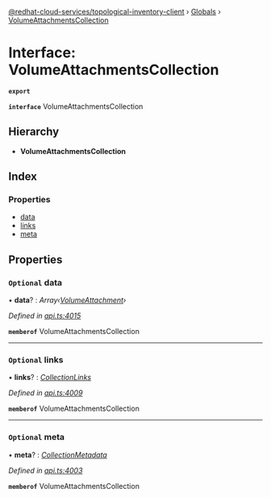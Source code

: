[@redhat-cloud-services/topological-inventory-client](../README.md) › [Globals](../globals.md) › [VolumeAttachmentsCollection](volumeattachmentscollection.md)

# Interface: VolumeAttachmentsCollection

**`export`** 

**`interface`** VolumeAttachmentsCollection

## Hierarchy

* **VolumeAttachmentsCollection**

## Index

### Properties

* [data](volumeattachmentscollection.md#optional-data)
* [links](volumeattachmentscollection.md#optional-links)
* [meta](volumeattachmentscollection.md#optional-meta)

## Properties

### `Optional` data

• **data**? : *Array‹[VolumeAttachment](volumeattachment.md)›*

*Defined in [api.ts:4015](https://github.com/RedHatInsights/javascript-clients/blob/master/packages/topological-inventory/api.ts#L4015)*

**`memberof`** VolumeAttachmentsCollection

___

### `Optional` links

• **links**? : *[CollectionLinks](collectionlinks.md)*

*Defined in [api.ts:4009](https://github.com/RedHatInsights/javascript-clients/blob/master/packages/topological-inventory/api.ts#L4009)*

**`memberof`** VolumeAttachmentsCollection

___

### `Optional` meta

• **meta**? : *[CollectionMetadata](collectionmetadata.md)*

*Defined in [api.ts:4003](https://github.com/RedHatInsights/javascript-clients/blob/master/packages/topological-inventory/api.ts#L4003)*

**`memberof`** VolumeAttachmentsCollection
